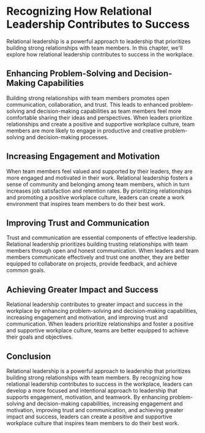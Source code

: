 Recognizing How Relational Leadership Contributes to Success
=========================================================================================================================

Relational leadership is a powerful approach to leadership that prioritizes building strong relationships with team members. In this chapter, we'll explore how relational leadership contributes to success in the workplace.

Enhancing Problem-Solving and Decision-Making Capabilities
----------------------------------------------------------

Building strong relationships with team members promotes open communication, collaboration, and trust. This leads to enhanced problem-solving and decision-making capabilities as team members feel more comfortable sharing their ideas and perspectives. When leaders prioritize relationships and create a positive and supportive workplace culture, team members are more likely to engage in productive and creative problem-solving and decision-making processes.

Increasing Engagement and Motivation
------------------------------------

When team members feel valued and supported by their leaders, they are more engaged and motivated in their work. Relational leadership fosters a sense of community and belonging among team members, which in turn increases job satisfaction and retention rates. By prioritizing relationships and promoting a positive workplace culture, leaders can create a work environment that inspires team members to do their best work.

Improving Trust and Communication
---------------------------------

Trust and communication are essential components of effective leadership. Relational leadership prioritizes building trusting relationships with team members through open and honest communication. When leaders and team members communicate effectively and trust one another, they are better equipped to collaborate on projects, provide feedback, and achieve common goals.

Achieving Greater Impact and Success
------------------------------------

Relational leadership contributes to greater impact and success in the workplace by enhancing problem-solving and decision-making capabilities, increasing engagement and motivation, and improving trust and communication. When leaders prioritize relationships and foster a positive and supportive workplace culture, teams are better equipped to achieve their goals and objectives.

Conclusion
----------

Relational leadership is a powerful approach to leadership that prioritizes building strong relationships with team members. By recognizing how relational leadership contributes to success in the workplace, leaders can develop a more focused and intentional approach to leadership that supports engagement, motivation, and teamwork. By enhancing problem-solving and decision-making capabilities, increasing engagement and motivation, improving trust and communication, and achieving greater impact and success, leaders can create a positive and supportive workplace culture that inspires team members to do their best work.
